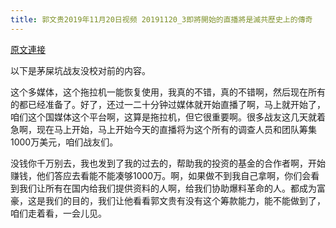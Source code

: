 ```yaml
---
title: 郭文贵2019年11月20日视频 20191120_3即將開始的直播將是滅共歷史上的傳奇
---
```


[原文連接](https://gnews.org/ThreadView/53479150)

以下是茅屎坑战友没校对前的内容。

  这个多媒体，这个拖拉机一能恢复使用，我真的不错，真的不错啊，然后现在所有的都已经准备了。好了，还过一二十分钟过媒体就开始直播了啊，马上就开始了，咱们这个国媒体这个平台啊，这算是拖拉机，但它很重要啊。很多战友这几天就着急啊，现在马上开始，马上开始今天的直播将为这个所有的调查人员和团队筹集1000万美元，咱们战友们。

  没钱你千万别去，我也发到了我的过去的，帮助我的投资的基金的合作者啊，开始赚钱，他们答应去看能不能凑够1000万。啊，如果做不到我自己拿啊，你们会看到我们让所有在国内给我们提供资料的人啊，给我们协助爆料革命的人。都成为富豪，这是我们的目的，我们让他看看郭文贵有没有这个筹款能力，能不能做到了，咱们走着看，一会儿见。
